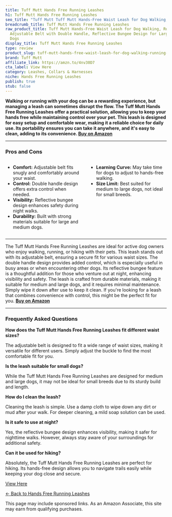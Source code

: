 ```yaml
---
title: Tuff Mutt Hands Free Running Leashes
h1: Tuff Mutt Hands Free Running Leashes
seo_title: "Tuff Mutt Tuff Mutt Hands-Free Waist Leash for Dog Walking,\u2026"
breadcrumb_title: Tuff Mutt Hands Free Running Leashes
raw_product_title: Tuff Mutt Hands-Free Waist Leash for Dog Walking, Running and Hiking,
  Adjustable Belt with Double Handle, Reflective Bungee Design for Large & Medium
  Dogs
display_title: Tuff Mutt Hands Free Running Leashes
type: review
product_slug: tuff-mutt-hands-free-waist-leash-for-dog-walking-running-and-hiking-adj-5500f85e
brand: Tuff Mutt
affiliate_link: https://amzn.to/4nv30D7
cta_label: View Here
category: Leashes, Collars & Harnesses
niche: Hands Free Running Leashes
publish: true
stub: false
---
```


<div id="intro" class="full-width">
  <p><strong>Walking or running with your dog can be a rewarding experience, but managing a leash can sometimes disrupt the flow. The Tuff Mutt Hands Free Running Leashes offer a practical solution, allowing you to keep your hands free while maintaining control over your pet. This leash is designed for easy setup and comfortable wear, making it a reliable choice for daily use. Its portability ensures you can take it anywhere, and it's easy to clean, adding to its convenience. <a href="https://amzn.to/4nv30D7" rel="nofollow sponsored noopener" target="_blank"><strong>Buy on Amazon</strong></a></strong></p>
</div>

<hr />
<h3 id="pros-cons">Pros and Cons</h3>
<div class="pc-grid" style="display:grid;grid-template-columns:1fr 1fr;gap:16px;">
  <ul>
    <li><strong>Comfort:</strong> Adjustable belt fits snugly and comfortably around your waist.</li>
    <li><strong>Control:</strong> Double handle design offers extra control when needed.</li>
    <li><strong>Visibility:</strong> Reflective bungee design enhances safety during night walks.</li>
    <li><strong>Durability:</strong> Built with strong materials suitable for large and medium dogs.</li>
  </ul>
  <ul>
    <li><strong>Learning Curve:</strong> May take time for dogs to adjust to hands-free walking.</li>
    <li><strong>Size Limit:</strong> Best suited for medium to large dogs, not ideal for small breeds.</li>
  </ul>
</div>
<hr />

<div class="full-width">
  <p>The Tuff Mutt Hands Free Running Leashes are ideal for active dog owners who enjoy walking, running, or hiking with their pets. This leash stands out with its adjustable belt, ensuring a secure fit for various waist sizes. The double handle design provides added control, which is especially useful in busy areas or when encountering other dogs. Its reflective bungee feature is a thoughtful addition for those who venture out at night, enhancing visibility and safety. The leash is crafted from durable materials, making it suitable for medium and large dogs, and it requires minimal maintenance. Simply wipe it down after use to keep it clean. If you're looking for a leash that combines convenience with control, this might be the perfect fit for you. <a href="https://amzn.to/4nv30D7" rel="nofollow sponsored noopener" target="_blank"><strong>Buy on Amazon</strong></a></p>
</div>

<hr />
<h3 id="faqs">Frequently Asked Questions</h3>

<p><strong>How does the Tuff Mutt Hands Free Running Leashes fit different waist sizes?</strong></p>
<p>The adjustable belt is designed to fit a wide range of waist sizes, making it versatile for different users. Simply adjust the buckle to find the most comfortable fit for you.</p>

<p><strong>Is the leash suitable for small dogs?</strong></p>
<p>While the Tuff Mutt Hands Free Running Leashes are designed for medium and large dogs, it may not be ideal for small breeds due to its sturdy build and length.</p>

<p><strong>How do I clean the leash?</strong></p>
<p>Cleaning the leash is simple. Use a damp cloth to wipe down any dirt or mud after your walk. For deeper cleaning, a mild soap solution can be used.</p>

<p><strong>Is it safe to use at night?</strong></p>
<p>Yes, the reflective bungee design enhances visibility, making it safer for nighttime walks. However, always stay aware of your surroundings for additional safety.</p>

<p><strong>Can it be used for hiking?</strong></p>
<p>Absolutely, the Tuff Mutt Hands Free Running Leashes are perfect for hiking. Its hands-free design allows you to navigate trails easily while keeping your dog close and secure.</p>
<p><a class="btn" href="https://amzn.to/4nv30D7" target="_blank" rel="nofollow sponsored noopener">View Here</a></p>
<p><a href="/roundups/leashes-collars-harnesses/hands-free-running-leashes/">← Back to Hands Free Running Leashes</a></p>
<aside class="disclosure">This page may include sponsored links. As an Amazon Associate, this site may earn from qualifying purchases.</aside>
